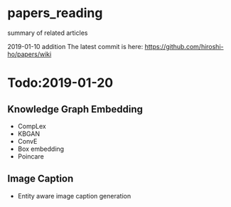 # papers_reading
summary of related articles

2019-01-10 addition
The latest commit is here:  https://github.com/hiroshi-ho/papers/wiki

# Todo:2019-01-20

## Knowledge Graph Embedding
* CompLex
* KBGAN
* ConvE
* Box embedding
* Poincare

## Image Caption
* Entity aware image caption generation
